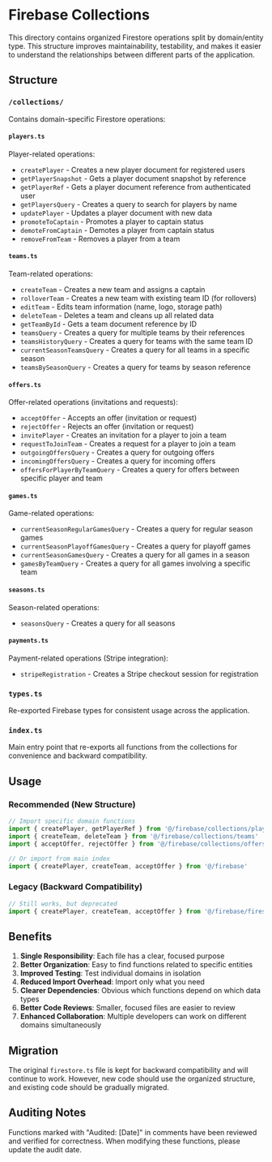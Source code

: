 # Firebase Collections

This directory contains organized Firestore operations split by domain/entity type. This structure improves maintainability, testability, and makes it easier to understand the relationships between different parts of the application.

## Structure

### `/collections/`

Contains domain-specific Firestore operations:

#### `players.ts`

Player-related operations:

- `createPlayer` - Creates a new player document for registered users
- `getPlayerSnapshot` - Gets a player document snapshot by reference
- `getPlayerRef` - Gets a player document reference from authenticated user
- `getPlayersQuery` - Creates a query to search for players by name
- `updatePlayer` - Updates a player document with new data
- `promoteToCaptain` - Promotes a player to captain status
- `demoteFromCaptain` - Demotes a player from captain status
- `removeFromTeam` - Removes a player from a team

#### `teams.ts`

Team-related operations:

- `createTeam` - Creates a new team and assigns a captain
- `rolloverTeam` - Creates a new team with existing team ID (for rollovers)
- `editTeam` - Edits team information (name, logo, storage path)
- `deleteTeam` - Deletes a team and cleans up all related data
- `getTeamById` - Gets a team document reference by ID
- `teamsQuery` - Creates a query for multiple teams by their references
- `teamsHistoryQuery` - Creates a query for teams with the same team ID
- `currentSeasonTeamsQuery` - Creates a query for all teams in a specific season
- `teamsBySeasonQuery` - Creates a query for teams by season reference

#### `offers.ts`

Offer-related operations (invitations and requests):

- `acceptOffer` - Accepts an offer (invitation or request)
- `rejectOffer` - Rejects an offer (invitation or request)
- `invitePlayer` - Creates an invitation for a player to join a team
- `requestToJoinTeam` - Creates a request for a player to join a team
- `outgoingOffersQuery` - Creates a query for outgoing offers
- `incomingOffersQuery` - Creates a query for incoming offers
- `offersForPlayerByTeamQuery` - Creates a query for offers between specific player and team

#### `games.ts`

Game-related operations:

- `currentSeasonRegularGamesQuery` - Creates a query for regular season games
- `currentSeasonPlayoffGamesQuery` - Creates a query for playoff games
- `currentSeasonGamesQuery` - Creates a query for all games in a season
- `gamesByTeamQuery` - Creates a query for all games involving a specific team

#### `seasons.ts`

Season-related operations:

- `seasonsQuery` - Creates a query for all seasons

#### `payments.ts`

Payment-related operations (Stripe integration):

- `stripeRegistration` - Creates a Stripe checkout session for registration

### `types.ts`

Re-exported Firebase types for consistent usage across the application.

### `index.ts`

Main entry point that re-exports all functions from the collections for convenience and backward compatibility.

## Usage

### Recommended (New Structure)

```typescript
// Import specific domain functions
import { createPlayer, getPlayerRef } from '@/firebase/collections/players'
import { createTeam, deleteTeam } from '@/firebase/collections/teams'
import { acceptOffer, rejectOffer } from '@/firebase/collections/offers'

// Or import from main index
import { createPlayer, createTeam, acceptOffer } from '@/firebase'
```

### Legacy (Backward Compatibility)

```typescript
// Still works, but deprecated
import { createPlayer, createTeam, acceptOffer } from '@/firebase/firestore'
```

## Benefits

1. **Single Responsibility**: Each file has a clear, focused purpose
2. **Better Organization**: Easy to find functions related to specific entities
3. **Improved Testing**: Test individual domains in isolation
4. **Reduced Import Overhead**: Import only what you need
5. **Clearer Dependencies**: Obvious which functions depend on which data types
6. **Better Code Reviews**: Smaller, focused files are easier to review
7. **Enhanced Collaboration**: Multiple developers can work on different domains simultaneously

## Migration

The original `firestore.ts` file is kept for backward compatibility and will continue to work. However, new code should use the organized structure, and existing code should be gradually migrated.

## Auditing Notes

Functions marked with "Audited: [Date]" in comments have been reviewed and verified for correctness. When modifying these functions, please update the audit date.
